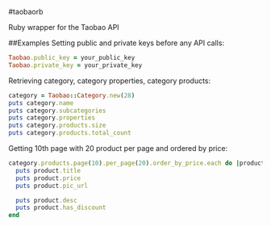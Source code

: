 #taobaorb

Ruby wrapper for the Taobao API

##Examples
Setting public and private keys before any API calls:
```ruby
Taobao.public_key = your_public_key
Taobao.private_key = your_private_key
```

Retrieving category, category properties, category products:
```ruby
category = Taobao::Category.new(28)
puts category.name
puts category.subcategories
puts category.properties
puts category.products.size
puts category.products.total_count
```

Getting 10th page with 20 product per page and ordered by price:
```ruby
category.products.page(10).per_page(20).order_by_price.each do |product|
  puts product.title
  puts product.price
  puts product.pic_url

  puts product.desc
  puts product.has_discount
end
```

